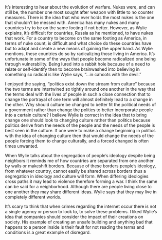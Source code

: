 It’s interesting to hear about the evolution of warfare. Nukes were, and can still be, the number one most sought after weapon with little to no counter measures. There is the idea that who ever holds the most nukes is the one that shouldn’t be messed with. America has many nukes and many countries try to be on the same footing if not better. However, as Wylie explains, it’s difficult for countries, Russia as he mentioned, to have nukes that work. For a country to become on the same footing as America, in terms of nuke count, is difficult and what choice do these countries have but to adapt and create a new means of gaining the upper hand. As Wylie mentions, these countries do so by radicalizing those living in America. It’s unfortunate in some of the ways that people become radicalized one being through vulnerability. Being lured into a rabbit hole because of a need to relate or self-identify then to become brainwashed into believing in something so radical is like Wylie says, “...in cahoots with the devil.” 

I enjoyed the saying, “politics exist down the stream from culture” because the two terms are intertwined so tightly around one another in the way that the terms deal with the lives of people in such a close connection that to change the portrayal of one term will almost definitely lead to a change in the other. Why should culture be changed to better fit the political needs of a government rather than change the politics to better incorporate people into a certain culture? I believe Wylie is correct in the idea that to bring change one should look to changing culture rather than politics because politics derive from the needs of the people and the needs of the people is best seen in the culture. If one were to make a change beginning in politics with the idea of changing culture then that would change the needs of the people forcing them to change culturally, and a forced changed is often times unwanted. 

When Wylie talks about the segregation of people’s ideology despite being neighbors it reminds me of how countries are separated from one another by walls or makeshift borders. Because of these borders people’s ideology, from whatever country, cannot easily be shared across borders thus a segregation in ideology and culture will form. When differing ideologies cross paths it may lead to violence therefore forming a war. I think the same can be said for a neighborhood. Although there are people living close to one another they may share different ideas. Wylie says that they may live in completely different worlds. 

It’s scary to think that when crimes regarding the internet occur there is not a single agency or person to look to, to solve these problems. I liked Wylie’s idea that companies should consider the impact of their creations on society. His example of creating an unsafe building and anything bad that happens to a person inside is their fault for not reading the terms and conditions is a great example of disregard.
